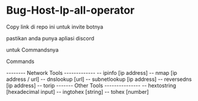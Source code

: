 # Bug-Host-Ip-all-operator

Copy link di repo ini untuk invite botnya

pastikan anda punya apliasi discord 

untuk Commandsnya 

Commands

-------- Network Tools -------------
-- ipinfo [ip address]
-- nmap [ip address / url]
-- dnslookup [url]
-- subnetlookup [ip address]
-- reversedns [ip address]
-- torip
------- Other Tools ---------------
-- hextostring [hexadecimal input]
-- ingtohex [string]
-- tohex [number]
